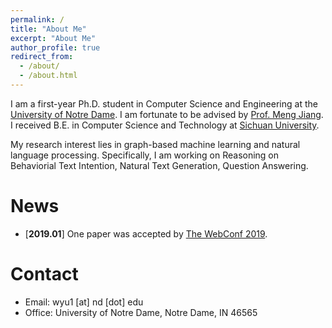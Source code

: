 ```yaml
---
permalink: /
title: "About Me"
excerpt: "About Me"
author_profile: true
redirect_from:
  - /about/
  - /about.html
---
```


I am a first-year Ph.D. student in Computer Science and Engineering at the [University of Notre Dame](https://www.nd.edu/). I am fortunate to be advised by [Prof. Meng Jiang](http://www.meng-jiang.com/). I received B.E. in Computer Science and Technology at [Sichuan University](http://www.scu.edu.cn/).

My research interest lies in graph-based machine learning and natural language processing. Specifically, I am working on Reasoning on Behaviorial Text Intention, Natural Text Generation, Question Answering.

News
======

* \[**2019.01**\] One paper was accepted by [The WebConf 2019](https://www2019.thewebconf.org/).


Contact
======
* Email: wyu1 \[at\] nd \[dot\] edu
* Office: University of Notre Dame, Notre Dame, IN 46565